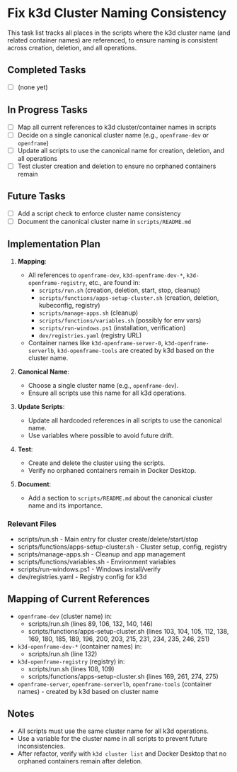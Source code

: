 # Fix k3d Cluster Naming Consistency

This task list tracks all places in the scripts where the k3d cluster name (and related container names) are referenced, to ensure naming is consistent across creation, deletion, and all operations.

## Completed Tasks

- [ ] (none yet)

## In Progress Tasks

- [ ] Map all current references to k3d cluster/container names in scripts
- [ ] Decide on a single canonical cluster name (e.g., `openframe-dev` or `openframe`)
- [ ] Update all scripts to use the canonical name for creation, deletion, and all operations
- [ ] Test cluster creation and deletion to ensure no orphaned containers remain

## Future Tasks

- [ ] Add a script check to enforce cluster name consistency
- [ ] Document the canonical cluster name in `scripts/README.md`

## Implementation Plan

1. **Mapping**: 
   - All references to `openframe-dev`, `k3d-openframe-dev-*`, `k3d-openframe-registry`, etc., are found in:
     - `scripts/run.sh` (creation, deletion, start, stop, cleanup)
     - `scripts/functions/apps-setup-cluster.sh` (creation, deletion, kubeconfig, registry)
     - `scripts/manage-apps.sh` (cleanup)
     - `scripts/functions/variables.sh` (possibly for env vars)
     - `scripts/run-windows.ps1` (installation, verification)
     - `dev/registries.yaml` (registry URL)
   - Container names like `k3d-openframe-server-0`, `k3d-openframe-serverlb`, `k3d-openframe-tools` are created by k3d based on the cluster name.

2. **Canonical Name**: 
   - Choose a single cluster name (e.g., `openframe-dev`).
   - Ensure all scripts use this name for all k3d operations.

3. **Update Scripts**: 
   - Update all hardcoded references in all scripts to use the canonical name.
   - Use variables where possible to avoid future drift.

4. **Test**: 
   - Create and delete the cluster using the scripts.
   - Verify no orphaned containers remain in Docker Desktop.

5. **Document**: 
   - Add a section to `scripts/README.md` about the canonical cluster name and its importance.

### Relevant Files

- scripts/run.sh - Main entry for cluster create/delete/start/stop
- scripts/functions/apps-setup-cluster.sh - Cluster setup, config, registry
- scripts/manage-apps.sh - Cleanup and app management
- scripts/functions/variables.sh - Environment variables
- scripts/run-windows.ps1 - Windows install/verify
- dev/registries.yaml - Registry config for k3d

## Mapping of Current References

- `openframe-dev` (cluster name) in:
  - scripts/run.sh (lines 89, 106, 132, 140, 146)
  - scripts/functions/apps-setup-cluster.sh (lines 103, 104, 105, 112, 138, 169, 180, 185, 189, 196, 200, 203, 215, 231, 234, 235, 246, 251)
- `k3d-openframe-dev-*` (container names) in:
  - scripts/run.sh (line 132)
- `k3d-openframe-registry` (registry) in:
  - scripts/run.sh (lines 108, 109)
  - scripts/functions/apps-setup-cluster.sh (lines 169, 261, 274, 275)
- `openframe-server`, `openframe-serverlb`, `openframe-tools` (container names) - created by k3d based on cluster name

## Notes
- All scripts must use the same cluster name for all k3d operations.
- Use a variable for the cluster name in all scripts to prevent future inconsistencies.
- After refactor, verify with `k3d cluster list` and Docker Desktop that no orphaned containers remain after deletion. 